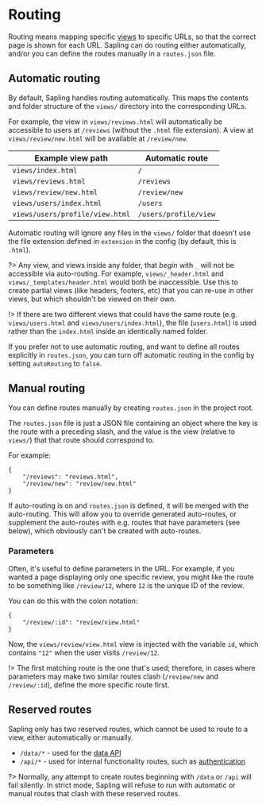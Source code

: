 # Routing

Routing means mapping specific [views](/views) to specific URLs, so that the correct page is shown for each URL.  Sapling can do routing either automatically, and/or you can define the routes manually in a `routes.json` file.


## Automatic routing

By default, Sapling handles routing automatically.  This maps the contents and folder structure of the `views/` directory into the corresponding URLs.

For example, the view in `views/reviews.html` will automatically be accessible to users at `/reviews` (without the `.html` file extension).  A view at `views/review/new.html` will be available at `/review/new`.

| Example view path                | Automatic route        |
|----------------------------------|------------------------|
| `views/index.html`               | `/`                    |
| `views/reviews.html`             | `/reviews`             |
| `views/review/new.html`          | `/review/new`          |
| `views/users/index.html`         | `/users`               |
| `views/users/profile/view.html`  | `/users/profile/view`  |

Automatic routing will ignore any files in the `views/` folder that doesn't use the file extension defined in `extension` in the config (by default, this is `.html`).

?> Any view, and views inside any folder, that *begin* with `_` will not be accessible via auto-routing.  For example, `views/_header.html` and `views/_templates/header.html` would both be inaccessible.  Use this to create partial views (like headers, footers, etc) that you can re-use in other views, but which shouldn't be viewed on their own.

!> If there are two different views that could have the same route (e.g. `views/users.html` and `views/users/index.html`), the file (`users.html`) is used rather than the `index.html` inside an identically named folder.

If you prefer not to use automatic routing, and want to define all routes explicitly in `routes.json`, you can turn off automatic routing in the config by setting `autoRouting` to `false`.


## Manual routing

You can define routes manually by creating `routes.json` in the project root.

The `routes.json` file is just a JSON file containing an object where the key is the route with a preceding slash, and the value is the view (relative to `views/`) that that route should correspond to.

For example:

    {
        "/reviews": "reviews.html",
        "/review/new": "review/new.html"
    }

If auto-routing is on and `routes.json` is defined, it will be merged with the auto-routing.  This will allow you to override generated auto-routes, or supplement the auto-routes with e.g. routes that have parameters (see below), which obviously can't be created with auto-routes.


### Parameters

Often, it's useful to define parameters in the URL.  For example, if you wanted a page displaying only one specific review, you might like the route to be something like `/review/12`, where `12` is the unique ID of the review.

You can do this with the colon notation:

    {
        "/review/:id": "review/view.html"
    }

Now, the `views/review/view.html` view is injected with the variable `id`, which contains `"12"` when the user visits `/review/12`.

!> The first matching route is the one that's used; therefore, in cases where parameters may make two similar routes clash (`/review/new` and `/review/:id`), define the more specific route first.


## Reserved routes

Sapling only has two reserved routes, which cannot be used to route to a view, either automatically or manually.

* `/data/*` - used for the [data API](/data)
* `/api/*` - used for internal functionality routes, such as [authentication](/authentication)

?> Normally, any attempt to create routes beginning with `/data` or `/api` will fail silently.  In strict mode, Sapling will refuse to run with automatic or manual routes that clash with these reserved routes.
